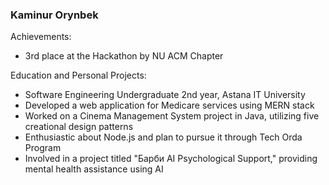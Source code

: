 ### Kaminur Orynbek  
Achievements:  
- 3rd place at the Hackathon by NU ACM Chapter  

Education and Personal Projects:  
- Software Engineering Undergraduate 2nd year, Astana IT University
- Developed a web application for Medicare services using MERN stack  
- Worked on a Cinema Management System project in Java, utilizing five creational design patterns  
- Enthusiastic about Node.js and plan to pursue it through Tech Orda Program  
- Involved in a project titled "Барби AI Psychological Support," providing mental health assistance using AI  
